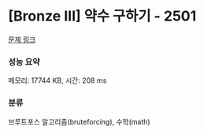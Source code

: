 # [Bronze III] 약수 구하기 - 2501 

[문제 링크](https://www.acmicpc.net/problem/2501) 

### 성능 요약

메모리: 17744 KB, 시간: 208 ms

### 분류

브루트포스 알고리즘(bruteforcing), 수학(math)

